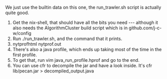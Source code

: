 We just use the builtin data on this one, the run_trawler.sh script is actually quite good.

1. Get the  nix-shell, that should have all the bits you need --- although it also needs the AlgorithmCluster build script which is in github.com/j-c-w/config
1. Run ./run_trawler.sh, and the command that it prints.
1. nytprofhtml nytprof.out
1. There's also a java profile, which ends up taking most of the time in the first profile.
1. To get that, run vim java_run_profile.hprof and go to the end.
1. You can use cfr to decompile the jar and have a look inside.
	It's cfr lib/pecan.jar > decompiled_output.java
